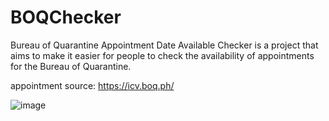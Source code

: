# BOQChecker
Bureau of Quarantine Appointment Date Available Checker is a project that aims to make it easier for people to check the availability of appointments for the Bureau of Quarantine.

appointment source: https://icv.boq.ph/

![image](https://user-images.githubusercontent.com/93765440/201923830-51b7f1cd-636a-432a-bc19-1cfc209fe1d0.png)
